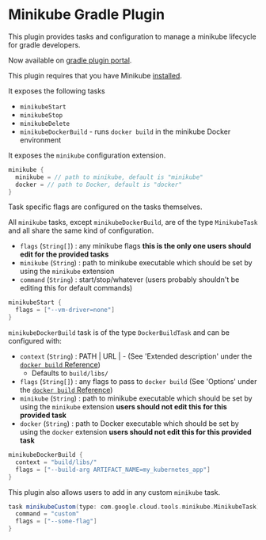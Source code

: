 Minikube Gradle Plugin
======================
This plugin provides tasks and configuration to manage a minikube lifecycle for gradle developers.

Now available on [gradle plugin portal](https://plugins.gradle.org/plugin/com.google.cloud.tools.minikube).

This plugin requires that you have Minikube [installed](https://kubernetes.io/docs/tasks/tools/install-minikube/).

It exposes the following tasks
- `minikubeStart`
- `minikubeStop`
- `minikubeDelete`
- `minikubeDockerBuild` - runs `docker build` in the minikube Docker environment

It exposes the `minikube` configuration extension.

```groovy
minikube {
  minikube = // path to minikube, default is "minikube"
  docker = // path to Docker, default is "docker"
}
```

Task specific flags are configured on the tasks themselves.
 
All `minikube` tasks, except `minikubeDockerBuild`, are of the type `MinikubeTask` and all share the same kind of configuration.
- `flags` (`String[]`) : any minikube flags **this is the only one users should edit for the provided tasks**
- `minikube` (`String`) : path to minikube executable which should be set by using the `minikube` extension
- `command` (`String`) : start/stop/whatever (users probably shouldn't be editing this for default commands)

```groovy
minikubeStart {
  flags = ["--vm-driver=none"]
}
```

`minikubeDockerBuild` task is of the type `DockerBuildTask` and can be configured with:
- `context` (`String`) : PATH | URL | - (See 'Extended description' under the [`docker build` Reference](https://docs.docker.com/engine/reference/commandline/build/))
    - Defaults to `build/libs/`
- `flags` (`String[]`) : any flags to pass to `docker build` (See 'Options' under the [`docker build` Reference](https://docs.docker.com/engine/reference/commandline/build/))
- `minikube` (`String`) : path to minikube executable which should be set by using the `minikube` extension **users should not edit this for this provided task**
- `docker` (`String`) : path to Docker executable which should be set by using the `docker` extension **users should not edit this for this provided task**

```groovy
minikubeDockerBuild {
  context = "build/libs/"
  flags = ["--build-arg ARTIFACT_NAME=my_kubernetes_app"]
}
```

This plugin also allows users to add in any custom `minikube` task.

```groovy
task minikubeCustom(type: com.google.cloud.tools.minikube.MinikubeTask) {
  command = "custom"
  flags = ["--some-flag"]
}
```
